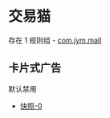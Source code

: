 # 交易猫

存在 1 规则组 - [com.jym.mall](/src/apps/com.jym.mall.ts)

## 卡片式广告

默认禁用

- [快照-0](https://i.gkd.li/import/12496974)
